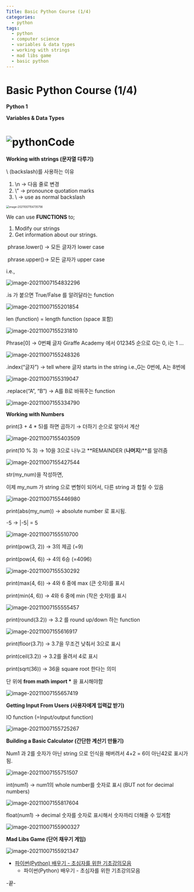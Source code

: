 ```yaml
---
Title: Basic Python Course (1/4)
categories:
  - python
tags:
  - python
  - computer science
  - variables & data types
  - working with strings
  - mad libs game
  - basic python
---
```




# Basic Python Course (1/4)

**Python 1**



**Variables & Data Types**

![pythonCode](/images/2021-10-07-pythonprac/image-20211007154249367.png)
=======



**Working with strings (문자열 다루기)**

\ (backslash)를 사용하는 이유

1. \n → 다음 줄로 변경
2. \” → pronounce quotation marks
3. \ → use as normal backslash

<img src="/images/2021-10-07-pythonprac/image-20211007154735756.png" alt="image-20211007154735756" style="zoom:50%;" />

We can use **FUNCTIONS** to;

1. Modify our strings
2. Get information about our strings.



​	phrase.lower() → 모든 글자가 lower case

​	phrase.upper()→ 모든 글자가 upper case

i.e.,

![image-20211007154832296](/images/2021-10-07-pythonprac/image-20211007154832296.png)

.is 가 붙으면 True/False 를 알려달라는 function

![image-20211007155201854](/images/2021-10-07-pythonprac/image-20211007155201854.png)


len (function) = length function (space 포함)

![image-20211007155231810](/images/2021-10-07-pythonprac/image-20211007155231810.png)

Phrase[0] → 0번째 글자
Giraffe Academy 에서 012345 순으로 G는 0, i는 1 …

![image-20211007155248326](/images/2021-10-07-pythonprac/image-20211007155248326.png)

.index(“글자”) → tell where 글자 starts in the string
i.e.,G는 0번에, A는 8번에

![image-20211007155319047](/images/2021-10-07-pythonprac/image-20211007155319047.png)


.replace(“A”, “B”) → A를  B로 바꿔주는 function

![image-20211007155334790](/images/2021-10-07-pythonprac/image-20211007155334790.png)



**Working with Numbers**



print(3 + 4 * 5)를 하면 곱하기 → 더하기 순으로 알아서 계산

![image-20211007155403509](/images/2021-10-07-pythonprac/image-20211007155403509.png)

print(10 % 3) → 10을 3으로 나누고 **REMAINDER (****나머지****)**를 알려줌

![image-20211007155427544](/images/2021-10-07-pythonprac/image-20211007155427544.png)

str(my_num)을 작성하면,

이제  my_num 가 string 으로 변형이 되어서, 다른 string 과 합칠 수 있음

![image-20211007155446980](/images/2021-10-07-pythonprac/image-20211007155446980.png)

print(abs(my_num)) → absolute number 로 표시됨.

-5 → |-5| = 5

![image-20211007155510700](/images/2021-10-07-pythonprac/image-20211007155510700.png)

print(pow(3, 2)) → 3의 제곱 (=9)

print(pow(4, 6)) → 4의 6승 (=4096)

![image-20211007155530292](/images/2021-10-07-pythonprac/image-20211007155530292.png)

print(max(4, 6)) → 4와 6 중에 max (큰 숫자)를 표시

print(min(4, 6)) → 4와 6 중에 min (작은 숫자)를 표시

![image-20211007155555457](/images/2021-10-07-pythonprac/image-20211007155555457.png)

print(round(3.2)) → 3.2 를 round up/down 하는 function

![image-20211007155616917](/images/2021-10-07-pythonprac/image-20211007155616917.png)

print(floor(3.7)) → 3.7을 무조건 낮춰서 3으로 표시

print(ceil(3.2)) → 3.2를 올려서 4로 표시

print(sqrt(36)) → 36을 square root 한다는 의미

단 위에 **from math import \*** 을 표시해야함

![image-20211007155657419](/images/2021-10-07-pythonprac/image-20211007155657419.png)



**Getting Input From Users (사용자에게 입력값 받기)**

IO function (=Input/output function)

![image-20211007155725267](/images/2021-10-07-pythonprac/image-20211007155725267.png)





**Building a Basic Calculator (간단한 계산기 만들기)**

Num1 과 2를 숫자가 아닌 string 으로 인식을 해버려서 4+2 = 6이 아닌42로 표시가 됨.

![image-20211007155751507](/images/2021-10-07-pythonprac/image-20211007155751507.png)

int(num1) → num1의 whole number를 숫자로 표시 (BUT not for decimal numbers)

![image-20211007155817604](/images/2021-10-07-pythonprac/image-20211007155817604.png)

float(num1) → decimal 숫자를 숫자로 표시해서 숫자까리 더해줄 수 있게함

![image-20211007155900327](/images/2021-10-07-pythonprac/image-20211007155900327.png)



**Mad Libs Game (단어 채우기 게임)**

![image-20211007155921347](/images/2021-10-07-pythonprac/image-20211007155921347.png)




* [파이썬(Python) 배우기 - 초심자를 위한 기초강의모음](https://www.youtube.com/watch?v=rfscVS0vtbw)
  * 파이썬(Python) 배우기 - 초심자를 위한 기초강의모음

-끝-
